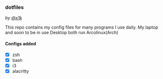### dotfiles

_by [@x1k](https://strae.dev)_

This repo contains my config files for many programs I use daily. My laptop and soon to be in use Desktop both run Arcolinux(Arch)

#### Configs added
- [x] zsh
- [x] bash
- [x] i3
- [x] alacritty
